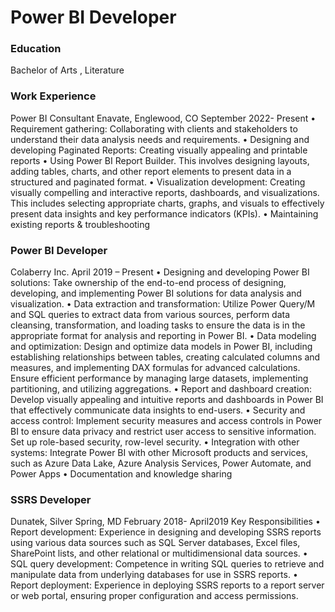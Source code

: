 # Power BI Developer
### Education
Bachelor of Arts , Literature

### Work Experience
Power BI Consultant
Enavate, Englewood, CO September 2022- Present
•	Requirement gathering: Collaborating with clients and stakeholders to understand their data analysis needs and requirements. 
•	Designing and developing Paginated Reports: Creating visually appealing and printable reports
•	Using Power BI Report Builder. This involves designing layouts, adding tables, charts, and other report elements to present data in a structured and paginated format.
•	Visualization development: Creating visually compelling and interactive reports, dashboards, and visualizations. This includes selecting appropriate charts, graphs, and visuals to
effectively present data insights and key performance indicators (KPIs).
•	Maintaining existing reports & troubleshooting

### Power BI Developer
Colaberry Inc. April 2019 – Present
•	Designing and developing Power BI solutions: Take ownership of the end-to-end process of designing, developing, and implementing Power BI solutions for data analysis and visualization. 
•	Data extraction and transformation: Utilize Power Query/M and SQL queries to extract data from various sources, perform data cleansing, transformation, and loading tasks to ensure the data is in the appropriate format for analysis and reporting in Power BI.
•	Data modeling and optimization: Design and optimize data models in Power BI, including establishing relationships between tables, creating calculated columns and measures, and implementing DAX formulas for advanced calculations. Ensure efficient performance by managing large datasets, implementing partitioning, and utilizing aggregations.
•	Report and dashboard creation: Develop visually appealing and intuitive reports and dashboards in Power BI that effectively communicate data insights to end-users.
•	Security and access control: Implement security measures and access controls in Power BI to ensure data privacy and restrict user access to sensitive information. Set up role-based security, row-level security.
•	Integration with other systems: Integrate Power BI with other Microsoft products and services, such as Azure Data Lake, Azure Analysis Services, Power Automate, and Power Apps
•	Documentation and knowledge sharing

### SSRS Developer
Dunatek, Silver Spring, MD February 2018- April2019
Key Responsibilities 
•	Report development: Experience in designing and developing SSRS reports using various data sources such as SQL Server databases, Excel files, SharePoint lists, and other relational or multidimensional data sources.
•	SQL query development: Competence in writing SQL queries to retrieve and manipulate data from underlying databases for use in SSRS reports.
•	Report deployment: Experience in deploying SSRS reports to a report server or web portal, ensuring proper configuration and access permissions.
